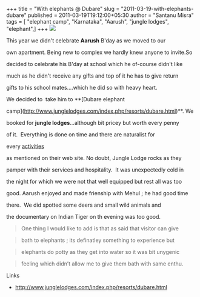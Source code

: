 +++
title = "With elephants @ Dubare"
slug = "2011-03-19-with-elephants-dubare"
published = 2011-03-19T19:12:00+05:30
author = "Santanu Misra"
tags = [ "elephant camp", "Karnataka", "Aarush", "jungle lodges", "elephant",]
+++
[![](../images/thumbnails/2011-03-19-with-elephants-dubare-dubare.jpg)](../images/2011-03-19-with-elephants-dubare-dubare.jpg)



This year we didn't celebrate **Aarush** B'day as we moved to our

own apartment. Being new to complex we hardly knew anyone to invite.So

decided to celebrate his B'day at school which he of-course didn't like

much as he didn't receive any gifts and top of it he has to give return

gifts to his school mates….which he did so with heavy heart.



We decided to  take him to **[Dubare elephant

camp](http://www.junglelodges.com/index.php/resorts/dubare.html)**. We

booked for **jungle lodges**...although bit pricey but worth every penny

of it.  Everything is done on time and there are naturalist for

every [activities](http://www.junglelodges.com/index.php/resorts/dubare.html)

as mentioned on their web site. No doubt, Jungle Lodge rocks as they

pamper with their services and hospitality.  It was unexpectedly cold in

the night for which we were not that well equipped but rest all was too

good. Aarush enjoyed and made frienship with Mehul ; he had good time

there.  We did spotted some deers and small wild animals and

the documentary on Indian Tiger on th evening was too good.



> One thing I would like to add is that as said that visitor can give

> bath to elephants ; its definatley something to experience but

> elephants do potty as they get into water so it was bit unygenic

> feeling which didn’t allow me to give them bath with same enthu.



Links



-   <http://www.junglelodges.com/index.php/resorts/dubare.html>
